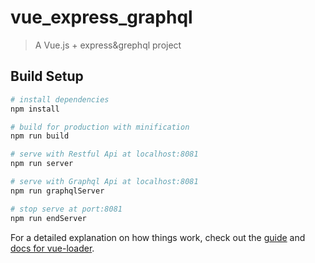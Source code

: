 # vue_express_graphql

> A Vue.js + express&grephql project

## Build Setup

``` bash
# install dependencies
npm install

# build for production with minification
npm run build

# serve with Restful Api at localhost:8081
npm run server

# serve with Graphql Api at localhost:8081
npm run graphqlServer

# stop serve at port:8081
npm run endServer
```

For a detailed explanation on how things work, check out the [guide](http://vuejs-templates.github.io/webpack/) and [docs for vue-loader](http://vuejs.github.io/vue-loader).
